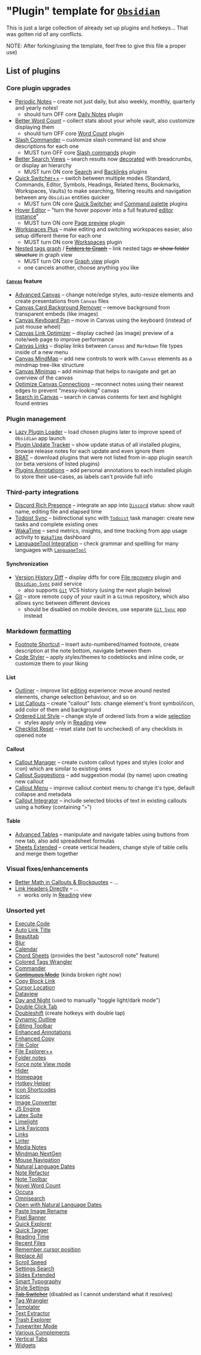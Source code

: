 # "Plugin" template for [`Obsidian`](https://obsidian.md)

This is just a large collection of already set up plugins and hotkeys… That was gotten rid of any conflicts.

NOTE: After forking/using the template, feel free to give this file a proper use)

## List of plugins

### Core plugin upgrades
- [Periodic Notes](https://github.com/liamcain/obsidian-periodic-notes) – create not just daily, but also weekly, monthly, quarterly and yearly notes!
  - should turn OFF core [Daily Notes](https://help.obsidian.md/Plugins/Daily+notes) plugin
- [Better Word Count](https://github.com/lukeleppan/better-word-count) – collect stats about your whole vault, also customize displaying them
  - should turn OFF core [Word Count](https://help.obsidian.md/Plugins/Word+count) plugin
- [Slash Commander](https://github.com/alephpiece/obsidian-slash-commander) – customize slash command list and show descriptions for each one
  - MUST turn OFF core [Slash commands](https://help.obsidian.md/Plugins/Slash+commands) plugin
- [Better Search Views](https://github.com/ivan-lednev/better-search-views) – search results now [decorated](https://github.com/ivan-lednev/better-search-views?tab=readme-ov-file#but-what-does-it-do-exactly) with breadcrumbs, or display an hierarchy
  - MUST turn ON core [Search](https://help.obsidian.md/Plugins/Search) and [Backlinks](https://help.obsidian.md/Plugins/Backlinks) plugins
- [Quick Switcher++](https://github.com/darlal/obsidian-switcher-plus) – switch between multiple modes (Standard, Commands, Editor, Symbols, Headings, Related Items, Bookmarks, Workspaces, Vaults) to make searching, filtering results and navigation between any `Obsidian` entities quicker
  - MUST turn ON core [Quick Switcher](https://help.obsidian.md/Plugins/Quick+switcher) and [Command palette](https://help.obsidian.md/Plugins/Command+palette) plugins
- [Hover Editor](https://github.com/nothingislost/obsidian-hover-editor) – "turn the hover popover into a full featured [editor instance](https://github.com/nothingislost/obsidian-hover-editor?tab=readme-ov-file#features)"
  - MUST turn ON core [Page preview](https://help.obsidian.md/Plugins/Page+preview) plugin
- [Workspaces Plus](https://github.com/nothingislost/obsidian-workspaces-plus) – make editing and switching workspaces easier, also setup different theme for each one
  - MUST turn ON core [Workspaces](https://help.obsidian.md/Plugins/Workspaces) plugin
- [Nested tags graph](https://github.com/drPilman/obsidian-graph-nested-tags) / ~~[Folders to Graph](https://github.com/Ratibus11/folders2graph)~~ – link nested tags ~~or show folder structure~~ in graph view
  - MUST turn ON core [Graph view](https://help.obsidian.md/Plugins/Graph+view) plugin
  - one cancels another, choose anything you like

#### [`Canvas`](https://obsidian.md/canvas) feature
- [Advanced Canvas](https://github.com/Developer-Mike/obsidian-advanced-canvas) – change note/edge styles, auto-resize elements and create presentations from `Canvas` files
- [Canvas Card Background Remover](https://github.com/luxmargos/obsidian-canvas-card-bg-remover) – remove background from transparent embeds (like images)
- [Canvas Keyboard Pan](https://github.com/nathonius/obsidian-canvas-pan) – move in Canvas using the keyboard (instead of just mouse wheel)
- [Canvas Link Optimizer](https://github.com/Qbject/obsidian-canvas-link-optimizer) – display cached (as image) preview of a note/web page to improve performance
- [Canvas Links](https://github.com/aqav/obsidian-canvas-links) – display links between `Canvas` and `Markdown` file types inside of a new menu
- [Canvas MindMap](https://github.com/Quorafind/Obsidian-Canvas-MindMap) – add new controls to work with `Canvas` elements as a mindmap tree-like structure
- [Canvas Minimap](https://github.com/ifree/Obsidian-canvas-minimap) – add minimap that helps to navigate and get an overview of the canvas
- [Optimize Canvas Connections](https://github.com/felixchenier/obsidian-optimize-canvas-connections) – reconnect notes using their nearest edges to prevent "messy-looking" canvas
- [Search in Canvas](https://github.com/quorafind/obsidian-search-in-canvas) – search in canvas contents for text and highlight found entries


### Plugin management
- [Lazy Plugin Loader](https://github.com/alangrainger/obsidian-lazy-plugins) – load chosen plugins later to improve speed of `Obsidian` app launch
- [Plugin Update Tracker](https://github.com/swar8080/obsidian-plugin-update-tracker) – show update status of all installed plugins, browse release notes for each update and even ignore them
- [BRAT](https://github.com/TfTHacker/obsidian42-brat) – download plugins that were not listed from in-app plugin search (or beta versions of listed plugins)
- [Plugins Annotations](https://github.com/alberti42/obsidian-plugins-annotations) – add personal annotations to each installed plugin to store their use-cases, as labels can't provide full info


### Third-party integrations
- [Discord Rich Presence](https://github.com/lukeleppan/obsidian-discordrpc) – integrate an app into [`Discord`](https://discord.com) status: show vault name, editing file and elapsed time
- [Todoist Sync](https://github.com/jamiebrynes7/obsidian-todoist-plugin) – bidirectional sync with [`Todoist`](https://todoist.com) task manager: create new tasks and complete existing ones
- [WakaTime](https://github.com/wakatime/obsidian-wakatime) – send metrics, insights, and time tracking from app usage activity to [`WakaTime`](https://wakatime.com) dashboard
- [LanguageTool Integration](https://github.com/Clemens-E/obsidian-languagetool-plugin) – check grammar and spellling for many languages with [`LanguageTool`](https://languagetool.org)

#### Synchronization
- [Version History Diff](https://github.com/kometenstaub/obsidian-version-history-diff) – display diffs for core [File recovery](https://help.obsidian.md/Plugins/File+recovery) plugin and [`Obsidian Sync`](https://help.obsidian.md/Obsidian+Sync/Introduction+to+Obsidian+Sync) paid service
  - also supports [`Git`](https://git-scm.com) VCS history (using the next plugin below)
- [Git](https://github.com/Vinzent03/obsidian-git) – store remote copy of your vault in a `GitHub` repository, which also allows sync between different devices
  - should be disabled on mobile devices, use separate [`Git Sync`](https://github.com/ViscousPot/GitSync) app instead


### Markdown [formatting](https://help.obsidian.md/Editing+and+formatting/Basic+formatting+syntax)
- [Footnote Shortcut](https://github.com/MichaBrugger/obsidian-footnotes) – insert auto-numbered/named footnote, create description at the note bottom, navigate between them
- [Code Styler](https://github.com/mayurankv/Obsidian-Code-Styler) – apply styles/themes to codeblocks and inline code, or customize them to your liking

#### List
- [Outliner](https://github.com/vslinko/obsidian-outliner) – improve list [editing](https://github.com/vslinko/obsidian-outliner) experience: move around nested elements, change selection behaviour, and so on
- [List Callouts](https://github.com/mgmeyers/obsidian-list-callouts) – create "callout" lists: change element's front symbol/icon, add color of them and background
- [Ordered List Style](https://github.com/erykwalder/obsidian-list-style) – change style of ordered lists from a wide [selection](https://developer.mozilla.org/en-US/docs/Web/CSS/list-style-type#specifications)
  - styles apply only in [Reading](https://help.obsidian.md/Editing+and+formatting/Edit+and+preview+Markdown#Editor+views) view
- [Checklist Reset](https://github.com/lhansford/obsidian-checklist-reset) – reset state (set to unchecked) of any checklists in opened note

#### Callout
- [Callout Manager](https://github.com/eth-p/obsidian-callout-manager) – create custom callout types and styles (color and icon) which are similar to existing ones
- [Callout Suggestions](https://github.com/cwfryer/obsidian-callout-suggestions) – add suggestion modal (by name) upon creating new callout
- [Callout Menu](https://github.com/anareaty/callout-menu) – improve callout context menu to change it's type, default collapse and metadata
- [Callout Integrator](https://github.com/Cleoche/obsidian-callout-integrator) – include selected blocks of text in existing callouts using a hotkey (containing "`>`")

#### Table
- [Advanced Tables](https://github.com/tgrosinger/advanced-tables-obsidian) – manipulate and navigate tables using buttons from new tab, also add spreadsheet formulas
- [Sheets Extended](https://github.com/NicoNekoru/obsidan-advanced-table-xt) – create vertical headers, change style of table cells and merge them together


### Visual fixes/enhancements
- [Better Math in Callouts & Blockquotes](https://github.com/RyotaUshio/obsidian-math-in-callout) – ...
- [Link Headers Directly](https://github.com/Signynt/link-headers-directly) – ...
  - works only in [Reading](https://help.obsidian.md/Editing+and+formatting/Edit+and+preview+Markdown#Editor+views) view


### Unsorted yet
- [Execute Code](https://github.com/twibiral/obsidian-execute-code)
- [Auto Link Title](https://github.com/zolrath/obsidian-auto-link-title)
- [Beautitab](https://github.com/andrewmcgivery/obsidian-beautitab)
- [Blur](https://github.com/gapmiss/blur)
- [Calendar](https://github.com/liamcain/obsidian-calendar-plugin)
- [Chord Sheets](https://github.com/olvidalo/obsidian-chord-sheets) (provides the best "autoscroll note" feature)
- [Colored Tags Wrangler](https://github.com/code-of-chaos/obsidian-colored_tags_wrangler)
- [Commander](https://github.com/phibr0/obsidian-commander)
- ~~[Continuous Mode](https://github.com/gasparschott/obsidian-continuous-mode)~~ (kinda broken right now)
- [Copy Block Link](https://github.com/mgmeyers/obsidian-copy-block-link)
- [Cursor Location](https://github.com/spslater/obsidian-cursor-location-plugin)
- [Dataview](https://github.com/blacksmithgu/obsidian-dataview)
- [Day and Night](https://github.com/CyberT17/obsidian-day-and-night) (used to manually "toggle light/dark mode")
- [Double Click Tab](https://github.com/Quorafind/Obsidian-Double-Click-Tab)
- [Doubleshift](https://github.com/Qwyntex/doubleshift) (create hotkeys with double tap)
- [Dynamic Outline](https://github.com/theopavlove/obsidian-dynamic-outline)
- [Editing Toolbar](https://github.com/PKM-er/obsidian-editing-toolbar)
- [Enhanced Annotations](https://github.com/ycnmhd/obsidian-enhanced-annotations)
- [Enhanced Copy](https://github.com/Mara-Li/obsidian-enhanced-copy)
- [File Color](https://github.com/ecustic/obsidian-file-color)
- [File Explorer++](https://github.com/kelszo/obsidian-file-explorer-plus)
- [Folder notes](https://github.com/LostPaul/obsidian-folder-notes)
- [Force note View mode](https://github.com/bwydoogh/obsidian-force-view-mode-of-note)
- [Hider](https://github.com/kepano/obsidian-hider)
- [Homepage](https://github.com/mirnovov/obsidian-homepage)
- [Hotkey Helper](https://github.com/pjeby/hotkey-helper)
- [Icon Shortcodes](https://github.com/aidenlx/obsidian-icon-shortcodes)
- [Iconic](https://github.com/gfxholo/iconic)
- [Image Converter](https://github.com/xryul/obsidian-image-converter)
- [JS Engine](https://github.com/mProjectsCode/obsidian-js-engine-plugin)
- [Latex Suite](https://github.com/artisticat1/obsidian-latex-suite)
- [Limelight](https://github.com/smikula/obsidian-limelight)
- [Link Favicons](https://github.com/joethei/obsidian-link-favicon)
- [Links](https://github.com/mii-key/obsidian-links)
- [Linter](https://github.com/platers/obsidian-linter)
- [Media Notes](https://github.com/jemstelos/obsidian-media-notes)
- [Mindmap NextGen](https://github.com/james-tindal/obsidian-mindmap-nextgen)
- [Mouse Navigation](https://github.com/hobeom/obsidian-mouse-navigation)
- [Natural Language Dates](https://github.com/argenos/nldates-obsidian)
- [Note Refactor](https://github.com/lynchjames/note-refactor-obsidian)
- [Note Toolbar](https://github.com/chrisgurney/obsidian-note-toolbar)
- [Novel Word Count](https://github.com/isaaclyman/novel-word-count-obsidian)
- [Occura](https://github.com/Krusty84/obsidian-occura-plugin)
- [Omnisearch](https://github.com/scambier/obsidian-omnisearch)
- [Open with Natural Language Dates](https://github.com/charliecm/obsidian-open-with-nldates)
- [Paste Image Rename](https://github.com/reorx/obsidian-paste-image-rename)
- [Pixel Banner](https://github.com/jparkerweb/pixel-banner)
- [Quick Explorer](https://github.com/pjeby/quick-explorer)
- [Quick Tagger](https://github.com/Gorkycreator/obsidian-quick-tagger)
- [Reading Time](https://github.com/avr/obsidian-reading-time)
- [Recent Files](https://github.com/tgrosinger/recent-files-obsidian)
- [Remember cursor position](https://github.com/dy-sh/obsidian-remember-cursor-position)
- [Replace All](https://github.com/patrickchiang/obsidian-replace-all)
- [Scroll Speed](https://github.com/flolu/obsidian-scroll-speed)
- [Settings Search](https://github.com/javalent/settings-search)
- [Slides Extended](https://github.com/ebullient/obsidian-slides-extended)
- [Smart Typography](https://github.com/mgmeyers/obsidian-smart-typography)
- [Style Settings](https://github.com/mgmeyers/obsidian-style-settings)
- ~~[Tab Switcher](https://github.com/Vinzent03/tab-switcher)~~ (disabled as I cannot understand what it resolves)
- [Tag Wrangler](https://github.com/pjeby/tag-wrangler)
- [Templater](https://github.com/SilentVoid13/Templater)
- [Text Extractor](https://github.com/scambier/obsidian-text-extractor)
- [Trash Explorer](https://github.com/proog/obsidian-trash-explorer)
- [Typewriter Mode](https://github.com/davisriedel/obsidian-typewriter-mode)
- [Various Complements](https://github.com/tadashi-aikawa/obsidian-various-complements-plugin)
- [Vertical Tabs](https://github.com/oxdc/obsidian-vertical-tabs)
- [Widgets](https://github.com/rafaelveiga/obsidian-widgets)
